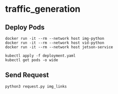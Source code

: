 # traffic_generation

## Deploy Pods
```
docker run -it --rm --network host img-python
docker run -it --rm --network host vid-python
docker run -it --rm --network host jetson-service

kubectl apply -f deployment.yaml
kubectl get pods -o wide

```


## Send Request
```
python3 request.py img_links
```
